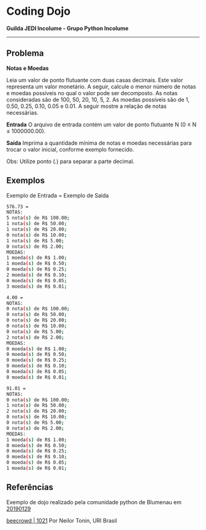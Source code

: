# Coding Dojo

**Guilda JEDI Incolume - Grupo Python Incolume**

---

## Problema

**Notas e Moedas**

Leia um valor de ponto flutuante com duas casas decimais. Este valor representa um valor monetário. A seguir, calcule o menor número de notas e moedas possíveis no qual o valor pode ser decomposto. As notas consideradas são de 100, 50, 20, 10, 5, 2. As moedas possíveis são de 1, 0.50, 0.25, 0.10, 0.05 e 0.01. A seguir mostre a relação de notas necessárias.

**Entrada**
O arquivo de entrada contém um valor de ponto flutuante N (0 ≤ N ≤ 1000000.00).

**Saída**
Imprima a quantidade mínima de notas e moedas necessárias para trocar o valor inicial, conforme exemplo fornecido.

Obs: Utilize ponto (.) para separar a parte decimal.

## Exemplos

Exemplo de Entrada = Exemplo de Saída

```bash
576.73 =
NOTAS:
5 nota(s) de R$ 100.00;
1 nota(s) de R$ 50.00;
1 nota(s) de R$ 20.00;
0 nota(s) de R$ 10.00;
1 nota(s) de R$ 5.00;
0 nota(s) de R$ 2.00;
MOEDAS:
1 moeda(s) de R$ 1.00;
1 moeda(s) de R$ 0.50;
0 moeda(s) de R$ 0.25;
2 moeda(s) de R$ 0.10;
0 moeda(s) de R$ 0.05;
3 moeda(s) de R$ 0.01;

4.00 =
NOTAS:
0 nota(s) de R$ 100.00;
0 nota(s) de R$ 50.00;
0 nota(s) de R$ 20.00;
0 nota(s) de R$ 10.00;
0 nota(s) de R$ 5.00;
2 nota(s) de R$ 2.00;
MOEDAS:
0 moeda(s) de R$ 1.00;
0 moeda(s) de R$ 0.50;
0 moeda(s) de R$ 0.25;
0 moeda(s) de R$ 0.10;
0 moeda(s) de R$ 0.05;
0 moeda(s) de R$ 0.01;

91.01 =
NOTAS:
0 nota(s) de R$ 100.00;
1 nota(s) de R$ 50.00;
2 nota(s) de R$ 20.00;
0 nota(s) de R$ 10.00;
0 nota(s) de R$ 5.00;
0 nota(s) de R$ 2.00;
MOEDAS:
1 moeda(s) de R$ 1.00;
0 moeda(s) de R$ 0.50;
0 moeda(s) de R$ 0.25;
0 moeda(s) de R$ 0.10;
0 moeda(s) de R$ 0.05;
1 moeda(s) de R$ 0.01;
```

## Referências

Exemplo de dojo realizado pela comunidade python de Blumenau em [20190129](https://github.com/pythonbnu/dojo/blob/master/2019_01_29/dojo.py)

[beecrowd | 1021](https://www.beecrowd.com.br/repository/UOJ_1021.html)
Por Neilor Tonin, URI  Brasil
